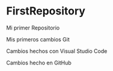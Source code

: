 # FirstRepository
Mi primer Repositorio

Mis primeros cambios Git

Cambios hechos con Visual Studio Code

Cambios hecho en GitHub
